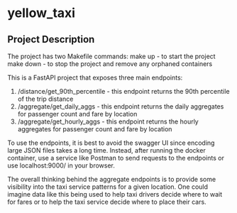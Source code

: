 # yellow_taxi

## Project Description

The project has two Makefile commands:
make up - to start the project
make down - to stop the project and remove any orphaned containers

This is a FastAPI project that exposes three main endpoints:
1. /distance/get_90th_percentile - this endpoint returns the 90th percentile of the trip distance
2. /aggregate/get_daily_aggs - this endpoint returns the daily aggregates for passenger count and fare by location
3. /aggregate/get_hourly_aggs - this endpoint returns the hourly aggregates for passenger count and fare by location

To use the endpoints, it is best to avoid the swagger UI since encoding large JSON files takes a long time.
Instead, after running the docker container, use a service like Postman to send requests to the endpoints or
use localhost:9000/<endpoint> in your browser.

The overall thinking behind the aggregate endpoints is to provide some visibility into the taxi service patterns
for a given location. One could imagine data like this being used to help taxi drivers decide where to wait for
fares or to help the taxi service decide where to place their cars.
